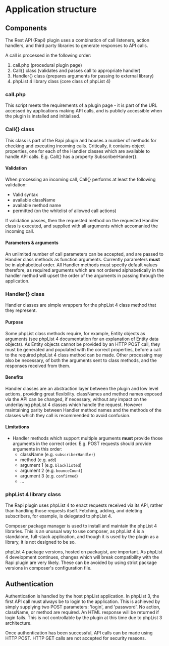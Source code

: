 # Application structure

## Components

The Rest API (Rapi) plugin uses a combination of call listeners, action handlers, and third party libraries to generate responses to API calls.

A call is processed in the following order:

1. call.php (procedural plugin page)
1. Call{} class (validates and passes call to appropriate handler)
1. Handler{} class (prepares arguments for passing to external library)
1. phpList 4 library class (core class of phpList 4)

### call.php

This script meets the requirements of a plugin page - it is part of the URL accessed by applications making API calls, and is publicly accessible when the plugin is installed and initialised.

### Call{} class

This class is part of the Rapi plugin and houses a number of methods for checking and executing incoming calls. Critically, it contains object properties, one for each of the Handler classes which are available to handle API calls. E.g. Call{} has a property SubscriberHander{}.

#### Validation

When processing an incoming call, Call{} performs at least the following validation:

* Valid syntax
* available className
* available method name
* permitted (on the whitelist of allowed call actions)

If validation passes, then the requested method on the requested Handler class is executed, and supplied with all arguments which accomanied the incoming call.

#### Parameters & arguments

An unlimited number of call parameters can be accepted, and are passed to Handler class methods as function arguments. Currently parameters **must** be in alphabetical order. All Handler methods must specify default values therefore, as required arguments which are not ordered alphabetically in the handler method will upset the order of the arguments in passing through the application.

### Handler{} class

Handler classes are simple wrappers for the phpList 4 class method that they represent.

#### Purpose

Some phpList class methods require, for example, Entity objects as arguments (see phpList 4 documentation for an explanation of Entity data objects). As Entity objects cannot be provided by an HTTP POST call, they must be generated and populated with the correct properties, before a call to the required phpList 4 class method can be made. Other processing may also be necessary, of both the arguments sent to class methods, and the responses received from them.

#### Benefits

Handler classes are an abstraction layer between the plugin and low level actions, providing great flexibility. classNames and method names exposed via the API can be changed, if necessary, without any impact on the underlaying phpList 4 classes which handle the request. However maintaining parity between Handler method names and the methods of the classes which they call is recommended to avoid confusion.

#### Limitations

* Handler methods which support multiple arguments **must** provide those arguments in the correct order. E.g. POST requests should provide arguments in this order:
    - className (e.g. ```subscriberHandler```)
    - method (e.g. ```add```)
    - argument 1 (e.g. ```blacklisted```)
    - argument 2 (e.g. ```bounceCount```)
    - argument 3 (e.g. ```confirmed```)
    - ...

### phpList 4 library class

The Rapi plugin uses phpList 4 to enact requests received via its API, rather than handling those requests itself. Fetching, adding, and deleting subscribers, for example, is delegated to phpList 4.

Composer package manager is used to install and maintain the phpList 4 libraries. This is an unusual way to use composer, as phpList 4 is a standalone, full-stack application, and though it is used by the plugin as a library, it is not designed to be so.

phpList 4 package versions, hosted on packagist, are important. As phpList 4 development continues, changes which will break compatibility with the Rapi plugin are very likely. These can be avoided by using strict package versions in composer's configuration file.

## Authentication

Authentication is handled by the host phpList application. In phpList 3, the first API call must always be to login to the application. This is achieved by simply supplying two POST parameters: 'login', and 'password'. No action, className, or method are required. An HTML response will be returned if login fails. This is not controllable by the plugin at this time due to phpList 3 architecture.

Once authentication has been successful, API calls can be made using HTTP POST. HTTP GET calls are not accepted for security reasons.
